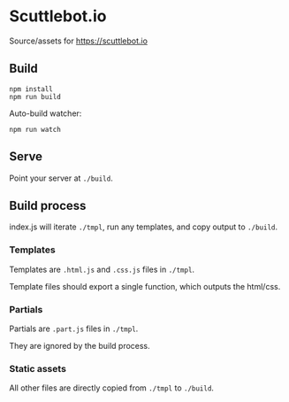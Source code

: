# Scuttlebot.io

Source/assets for https://scuttlebot.io

## Build

```
npm install
npm run build
```

Auto-build watcher:

```
npm run watch
```

## Serve

Point your server at `./build`.

## Build process

index.js will iterate `./tmpl`, run any templates, and copy output to `./build`.

### Templates

Templates are `.html.js` and `.css.js` files in `./tmpl`.

Template files should export a single function, which outputs the html/css.

### Partials

Partials are `.part.js` files in `./tmpl`.

They are ignored by the build process.

### Static assets

All other files are directly copied from `./tmpl` to `./build`.
